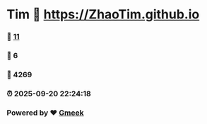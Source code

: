# Tim :link: https://ZhaoTim.github.io 
### :page_facing_up: [11](https://ZhaoTim.github.io/tag.html) 
### :speech_balloon: 6 
### :hibiscus: 4269 
### :alarm_clock: 2025-09-20 22:24:18 
### Powered by :heart: [Gmeek](https://github.com/Meekdai/Gmeek)
